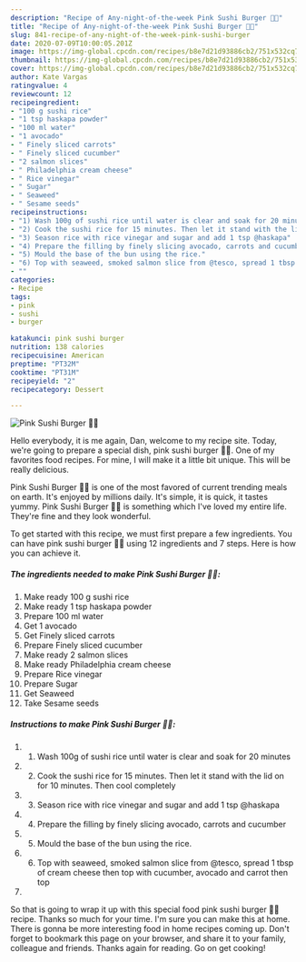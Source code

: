 ```yaml
---
description: "Recipe of Any-night-of-the-week Pink Sushi Burger 🍣🍔"
title: "Recipe of Any-night-of-the-week Pink Sushi Burger 🍣🍔"
slug: 841-recipe-of-any-night-of-the-week-pink-sushi-burger
date: 2020-07-09T10:00:05.201Z
image: https://img-global.cpcdn.com/recipes/b8e7d21d93886cb2/751x532cq70/pink-sushi-burger-🍣🍔-recipe-main-photo.jpg
thumbnail: https://img-global.cpcdn.com/recipes/b8e7d21d93886cb2/751x532cq70/pink-sushi-burger-🍣🍔-recipe-main-photo.jpg
cover: https://img-global.cpcdn.com/recipes/b8e7d21d93886cb2/751x532cq70/pink-sushi-burger-🍣🍔-recipe-main-photo.jpg
author: Kate Vargas
ratingvalue: 4
reviewcount: 12
recipeingredient:
- "100 g sushi rice"
- "1 tsp haskapa powder"
- "100 ml water"
- "1 avocado"
- " Finely sliced carrots"
- " Finely sliced cucumber"
- "2 salmon slices"
- " Philadelphia cream cheese"
- " Rice vinegar"
- " Sugar"
- " Seaweed"
- " Sesame seeds"
recipeinstructions:
- "1) Wash 100g of sushi rice until water is clear and soak for 20 minutes"
- "2) Cook the sushi rice for 15 minutes. Then let it stand with the lid on for 10 minutes. Then cool completely"
- "3) Season rice with rice vinegar and sugar and add 1 tsp @haskapa"
- "4) Prepare the filling by finely slicing avocado, carrots and cucumber"
- "5) Mould the base of the bun using the rice."
- "6) Top with seaweed, smoked salmon slice from @tesco, spread 1 tbsp of cream cheese then top with cucumber, avocado and carrot then top"
- ""
categories:
- Recipe
tags:
- pink
- sushi
- burger

katakunci: pink sushi burger 
nutrition: 138 calories
recipecuisine: American
preptime: "PT32M"
cooktime: "PT31M"
recipeyield: "2"
recipecategory: Dessert

---
```



![Pink Sushi Burger 🍣🍔](https://img-global.cpcdn.com/recipes/b8e7d21d93886cb2/751x532cq70/pink-sushi-burger-🍣🍔-recipe-main-photo.jpg)

Hello everybody, it is me again, Dan, welcome to my recipe site. Today, we're going to prepare a special dish, pink sushi burger 🍣🍔. One of my favorites food recipes. For mine, I will make it a little bit unique. This will be really delicious.



Pink Sushi Burger 🍣🍔 is one of the most favored of current trending meals on earth. It's enjoyed by millions daily. It's simple, it is quick, it tastes yummy. Pink Sushi Burger 🍣🍔 is something which I've loved my entire life. They're fine and they look wonderful.


To get started with this recipe, we must first prepare a few ingredients. You can have pink sushi burger 🍣🍔 using 12 ingredients and 7 steps. Here is how you can achieve it.

<!--inarticleads1-->

##### The ingredients needed to make Pink Sushi Burger 🍣🍔:

1. Make ready 100 g sushi rice
1. Make ready 1 tsp haskapa powder
1. Prepare 100 ml water
1. Get 1 avocado
1. Get  Finely sliced carrots
1. Prepare  Finely sliced cucumber
1. Make ready 2 salmon slices
1. Make ready  Philadelphia cream cheese
1. Prepare  Rice vinegar
1. Prepare  Sugar
1. Get  Seaweed
1. Take  Sesame seeds




<!--inarticleads2-->

##### Instructions to make Pink Sushi Burger 🍣🍔:

1. 1) Wash 100g of sushi rice until water is clear and soak for 20 minutes
1. 2) Cook the sushi rice for 15 minutes. Then let it stand with the lid on for 10 minutes. Then cool completely
1. 3) Season rice with rice vinegar and sugar and add 1 tsp @haskapa
1. 4) Prepare the filling by finely slicing avocado, carrots and cucumber
1. 5) Mould the base of the bun using the rice.
1. 6) Top with seaweed, smoked salmon slice from @tesco, spread 1 tbsp of cream cheese then top with cucumber, avocado and carrot then top
1. 




So that is going to wrap it up with this special food pink sushi burger 🍣🍔 recipe. Thanks so much for your time. I'm sure you can make this at home. There is gonna be more interesting food in home recipes coming up. Don't forget to bookmark this page on your browser, and share it to your family, colleague and friends. Thanks again for reading. Go on get cooking!
